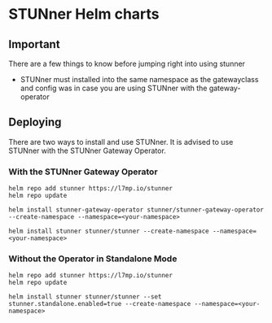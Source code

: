 # STUNner Helm charts


## Important
There are a few things to know before jumping right into using stunner
- STUNner must installed into the same namespace as the gatewayclass and config was in case you are using STUNner with the gateway-operator

## Deploying
There are two ways to install and use STUNner. It is advised to use STUNner with the STUNner Gateway Operator.

### With the STUNner Gateway Operator

```
helm repo add stunner https://l7mp.io/stunner
helm repo update

helm install stunner-gateway-operator stunner/stunner-gateway-operator --create-namespace --namespace=<your-namespace>

helm install stunner stunner/stunner --create-namespace --namespace=<your-namespace>
```

### Without the Operator in Standalone Mode 

```
helm repo add stunner https://l7mp.io/stunner
helm repo update

helm install stunner stunner/stunner --set stunner.standalone.enabled=true --create-namespace --namespace=<your-namespace> 
```